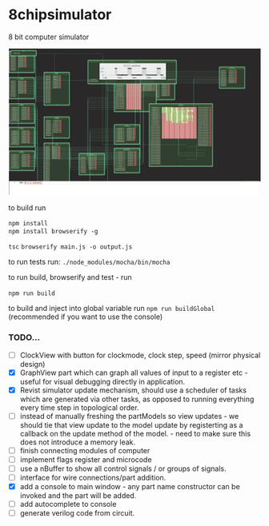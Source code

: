 # 8chipsimulator
8 bit computer simulator

![](./images/image1.png )


to build run 
```
npm install
npm install browserify -g
```
`tsc`
`browserify main.js -o output.js`

to run tests run:
`./node_modules/mocha/bin/mocha`

to run build, browserify and test - run

`npm run build`


to build and inject into global variable run 
`npm run buildGlobal` (recommended if you want to use the console)


### TODO...
- [ ] ClockView with button for clockmode, clock step, speed (mirror physical design)
- [x] GraphView part which can graph all values of input to a register etc - useful for visual debugging directly in application.
- [x] Revist simulator update mechanism, should use a scheduler of tasks which are generated via other tasks, as opposed to running everything every time step in topological order.
- [ ] instead of manually freshing the partModels so view updates - we should tie that view update to the model update by registerting as a callback on the update method of the model. - need to make sure this does not introduce a memory leak.
- [ ] finish connecting modules of computer
- [ ] implement flags register and microcode
- [ ] use a nBuffer to show all control signals / or groups of signals.
- [ ] interface for wire connections/part addition.
- [x] add a console to main window - any part name constructor can be invoked and the part will be added.
- [ ] add autocomplete to console
- [ ] generate verilog code from circuit.
